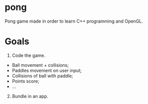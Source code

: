 # pong
Pong game made in order to learn C++ programming and OpenGL.

# Goals
1. Code the game.
  - Ball movement + collisions;
  - Paddles movement on user input;
  - Collisions of ball with paddle;
  - Points score;
  - ...
2. Bundle in an app.
